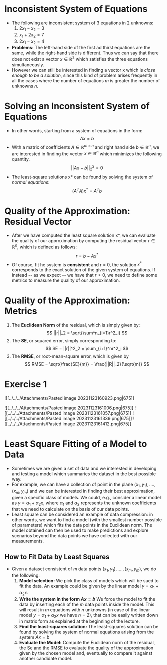 # Inconsistent System of Equations
- The following are inconsistent system of 3 equations in 2 unknowns:
	1. $2x_1 - x_2 = 3$
	2. $x_1 + 2x_2 = 7$
	3. $2x_1 - x_2 = 4$
- **Problems:** The left-hand side of the first ad thirst equations are the same, while the right-hand side is different. Thus we can say that there does not exist a vector $x \in \mathbb{R}^2$ which satisfies the three equations simultaneously. 
- However we can still be interested in finding a vector x which is *close enough to be a solution*, since this kind of problem arises frequently in all the cases where the number of equations *m* is greater the number of unknowns *n*.
# Solving an Inconsistent System of Equations
- In other words, starting from a system of equations in the form:
$$
Ax = b
$$
- With a matrix of coefficients $A \in \mathbb{R}^{m \times n}$ and right hand side $b \in \mathbb{R}^n$, we are interested in finding the vector $x \in \mathbb{R}^n$ which minimizes the following quantity.
$$
||Ax - b||^2_2 = 0
$$
- The least-square solutions x* can be found by solving the system of *normal equations*:
$$
(A^TA)x^* = A^Tb
$$
# Quality of the Approximation: Residual Vector
- After we have computed the least square solution x*, we can evaluate the quality of our approximation by computing the residual vector $r \in \mathbb{R}^n$, which is defined as follows:
$$
r = b - Ax^*
$$
- Of course, fit he system is **consistent** and r = 0, the solution $x^*$ corresponds to the exact solution of the given system of equations. If instead -- as we expect -- we have that $r \neq 0$, we need to define some metrics to measure the quality of our approximation.
# Quality of the Approximation: Metrics
1. The **Euclidean Norm** of the residual, which is simply given by:
$$
||r||_2 = \sqrt{\sum^n_{i=1}r^2_i}
$$
2. The **SE**, or squared error, simply corresponding to:
$$
SE = ||r||^2_2 = \sum_{i+1}^nr^2_i
$$
3. The **RMSE**, or root-mean-square error, which is given by
$$
RMSE = \sqrt{\frac{SE}{m}} = \frac{||R||_2}{\sqrt{m}}
$$
# Exercise 1
![[../../../Attachments/Pasted image 20231123160923.png|675]]

![[../../../Attachments/Pasted image 20231123161006.png|675]]
![[../../../Attachments/Pasted image 20231123161057.png|675]]
![[../../../Attachments/Pasted image 20231123161339.png|675]]
![[../../../Attachments/Pasted image 20231123161412.png|675]]
# Least Square Fitting of a Model to Data
- Sometimes we are given a set of data and we interested in developing and testing a model which summaries the dataset in the best possible way.
- For example, we can have a collection of point in the plane $(x_1, y_1), ...., (x_m, y_m)$ and we can be interested in finding their best approximation, given a specific class of models. We could, e.g., consider a linear model as $y = \alpha_1 + \alpha_2x$, where $\alpha_1$ and $\alpha_2$ represents the unknown coefficients that we need to calculate on the basis of our data points.
- Least square can be considered an example of data compression: in other words, we want to find a model (with the smallest number possible of parameters) which fits the data points in the Euclidean norm. The model obtained can then be used to make predictions and explore scenarios beyond the data points we have collected with our measurements. 
## How to Fit Data by Least Squares
- Given a dataset consistent of $m$ data points $(x_1, y_1), ...., (x_m, y_m)$, we do the following:
	1. **Model selection:** We pick the class of models which will be sued to fit the data. An example could be given by the linear model $y = \alpha_1 + \alpha_2x$.
	2. **Write the system in the form $Ax = b$** We force the model to fit the data by inserting each of the $m$ data points inside the model. This will result in $m$ equations with $n$ unknowns (in case of the linear model $y = \alpha_1 + \alpha_2x$ we have $n = 2$), that can be easily written down in matrix form as explained at the beginning of the lecture.
	3. **Find the least-squares solution:** The least-squares solution can be found by solving the system of normal equations arising from the system $Ax = b$
	4. **Evaluate the Model:** Compute the Euclidean norm of the residual, the Se and the RMSE to evaluate the quality of the approximation given by the chosen model and, eventually to compare it against another candidate model.